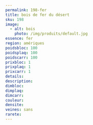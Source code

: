 ```yaml
---
permalink: 198-fer
title: bois de fer du désert
sku: 198
image: 
  - alt: bois
    photo: /img/produits/default.jpg
essence: fer
region: amériques
poidsbloc: 100
poidsplaq: 100
poidscarr: 100
prixbloc: 1
prixplaq: 1
prixcarr: 1
details: 
description: 
dimbloc: 
dimplaq: 
dimcarr: 
couleur: 
densite: 
veines: sans
rarete: 
---
```


